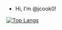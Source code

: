 -  Hi, I’m @jcook0!

[![Top Langs](https://github-readme-stats.vercel.app/api/top-langs/?username=jcook0)](https://github.com/anuraghazra/github-readme-stats)


<!---
cookju/cookju is a ✨ special ✨ repository because its `README.md` (this file) appears on your GitHub profile.
You can click the Preview link to take a look at your changes.
--->

